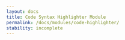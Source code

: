 ```yaml
---
layout: docs
title: Code Syntax Highlighter Module
permalink: /docs/modules/code-highlighter/
stability: incomplete
---
```

